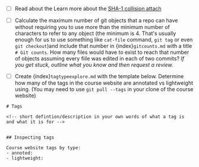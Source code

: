- [ ] Read about the Learn more about the [SHA-1 collision attach](https://shattered.io/) 

- [ ] Calculate the maximum number of git objects that a repo can have without requiring you to use more than the minimum number of characters to refer to any object (the minimum is 4. That's usually enough for us to use something like `cat-file` command, `git tag` or even `git checkout`)and include that number in  {index}`gitcounts.md`  with a title `# Git counts`. How many files would have to exist to reach that number of objects assuming every fiile was edited in each of two commits? *If you get stuck, outline what you know and then request a review.* 


- [ ] Create {index}`tagtypeexplore.md`  with the template below. Determine how  many of the tags in the course website are annotated vs lightweight using. (You may need to use `git pull --tags` in your clone of the course website)




```
# Tags

<!-- short defintion/description in your own words of what a tag is and what it is for -->


## Inspecting tags

Course website tags by type: 
- annoted:
- lightweight: 
```